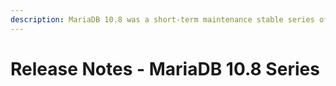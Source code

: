 ```yaml
---
description: MariaDB 10.8 was a short-term maintenance stable series of MariaDB maintained until May 2023
---
```


# Release Notes - MariaDB 10.8 Series


